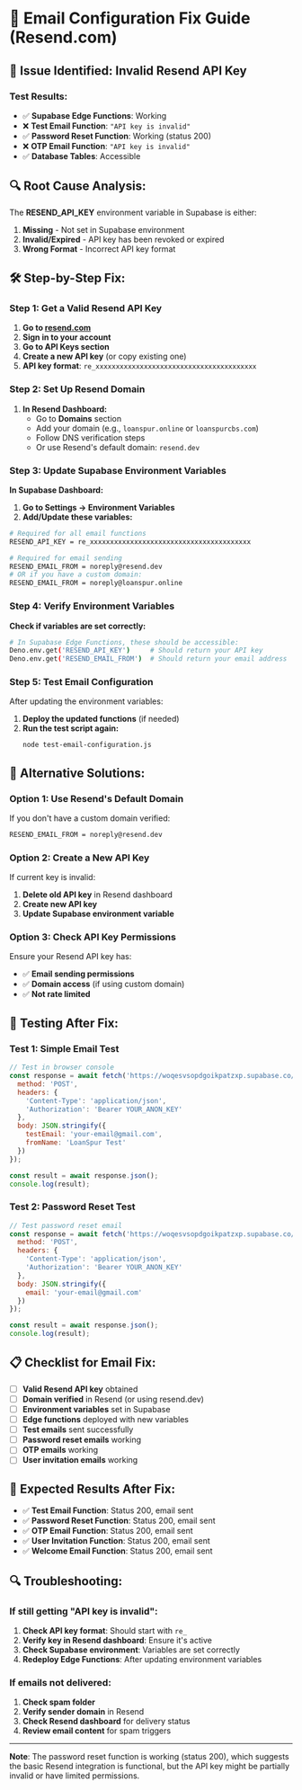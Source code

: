 # 🔧 Email Configuration Fix Guide (Resend.com)

## 🚨 **Issue Identified: Invalid Resend API Key**

### **Test Results:**
- ✅ **Supabase Edge Functions**: Working
- ❌ **Test Email Function**: `"API key is invalid"`
- ✅ **Password Reset Function**: Working (status 200)
- ❌ **OTP Email Function**: `"API key is invalid"`
- ✅ **Database Tables**: Accessible

## 🔍 **Root Cause Analysis:**

The **RESEND_API_KEY** environment variable in Supabase is either:
1. **Missing** - Not set in Supabase environment
2. **Invalid/Expired** - API key has been revoked or expired
3. **Wrong Format** - Incorrect API key format

## 🛠️ **Step-by-Step Fix:**

### **Step 1: Get a Valid Resend API Key**

1. **Go to [resend.com](https://resend.com)**
2. **Sign in to your account**
3. **Go to API Keys section**
4. **Create a new API key** (or copy existing one)
5. **API key format**: `re_xxxxxxxxxxxxxxxxxxxxxxxxxxxxxxxxxxxxxxxx`

### **Step 2: Set Up Resend Domain**

1. **In Resend Dashboard:**
   - Go to **Domains** section
   - Add your domain (e.g., `loanspur.online` or `loanspurcbs.com`)
   - Follow DNS verification steps
   - Or use Resend's default domain: `resend.dev`

### **Step 3: Update Supabase Environment Variables**

**In Supabase Dashboard:**

1. **Go to Settings → Environment Variables**
2. **Add/Update these variables:**

```bash
# Required for all email functions
RESEND_API_KEY = re_xxxxxxxxxxxxxxxxxxxxxxxxxxxxxxxxxxxxxxxx

# Required for email sending
RESEND_EMAIL_FROM = noreply@resend.dev
# OR if you have a custom domain:
RESEND_EMAIL_FROM = noreply@loanspur.online
```

### **Step 4: Verify Environment Variables**

**Check if variables are set correctly:**

```bash
# In Supabase Edge Functions, these should be accessible:
Deno.env.get('RESEND_API_KEY')     # Should return your API key
Deno.env.get('RESEND_EMAIL_FROM')  # Should return your email address
```

### **Step 5: Test Email Configuration**

After updating the environment variables:

1. **Deploy the updated functions** (if needed)
2. **Run the test script again:**
   ```bash
   node test-email-configuration.js
   ```

## 🔧 **Alternative Solutions:**

### **Option 1: Use Resend's Default Domain**
If you don't have a custom domain verified:

```bash
RESEND_EMAIL_FROM = noreply@resend.dev
```

### **Option 2: Create a New API Key**
If current key is invalid:

1. **Delete old API key** in Resend dashboard
2. **Create new API key**
3. **Update Supabase environment variable**

### **Option 3: Check API Key Permissions**
Ensure your Resend API key has:
- ✅ **Email sending permissions**
- ✅ **Domain access** (if using custom domain)
- ✅ **Not rate limited**

## 🧪 **Testing After Fix:**

### **Test 1: Simple Email Test**
```javascript
// Test in browser console
const response = await fetch('https://woqesvsopdgoikpatzxp.supabase.co/functions/v1/send-test-email', {
  method: 'POST',
  headers: {
    'Content-Type': 'application/json',
    'Authorization': 'Bearer YOUR_ANON_KEY'
  },
  body: JSON.stringify({
    testEmail: 'your-email@gmail.com',
    fromName: 'LoanSpur Test'
  })
});

const result = await response.json();
console.log(result);
```

### **Test 2: Password Reset Test**
```javascript
// Test password reset email
const response = await fetch('https://woqesvsopdgoikpatzxp.supabase.co/functions/v1/send-password-reset-otp', {
  method: 'POST',
  headers: {
    'Content-Type': 'application/json',
    'Authorization': 'Bearer YOUR_ANON_KEY'
  },
  body: JSON.stringify({
    email: 'your-email@gmail.com'
  })
});

const result = await response.json();
console.log(result);
```

## 📋 **Checklist for Email Fix:**

- [ ] **Valid Resend API key** obtained
- [ ] **Domain verified** in Resend (or using resend.dev)
- [ ] **Environment variables** set in Supabase
- [ ] **Edge functions** deployed with new variables
- [ ] **Test emails** sent successfully
- [ ] **Password reset emails** working
- [ ] **OTP emails** working
- [ ] **User invitation emails** working

## 🚀 **Expected Results After Fix:**

- ✅ **Test Email Function**: Status 200, email sent
- ✅ **Password Reset Function**: Status 200, email sent
- ✅ **OTP Email Function**: Status 200, email sent
- ✅ **User Invitation Function**: Status 200, email sent
- ✅ **Welcome Email Function**: Status 200, email sent

## 🔍 **Troubleshooting:**

### **If still getting "API key is invalid":**

1. **Check API key format**: Should start with `re_`
2. **Verify key in Resend dashboard**: Ensure it's active
3. **Check Supabase environment**: Variables are set correctly
4. **Redeploy Edge Functions**: After updating environment variables

### **If emails not delivered:**

1. **Check spam folder**
2. **Verify sender domain** in Resend
3. **Check Resend dashboard** for delivery status
4. **Review email content** for spam triggers

---

**Note**: The password reset function is working (status 200), which suggests the basic Resend integration is functional, but the API key might be partially invalid or have limited permissions.
